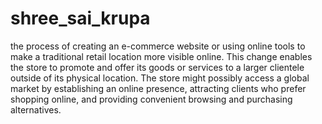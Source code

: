 # shree_sai_krupa
the process of creating an e-commerce website or using online tools to make a traditional retail location more visible online. This change enables the store to promote and offer its goods or services to a larger clientele outside of its physical location. The store might possibly access a global market by establishing an online presence, attracting clients who prefer shopping online, and providing convenient browsing and purchasing alternatives.
